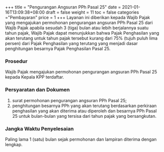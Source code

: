 +++
title = "Pengurangan Angsuran PPh Pasal 25"
date = 2021-01-16T13:09:38+08:00
draft = false
weight = 11
toc = false
categories ="Pembayaran"
price = 1
+++
Layanan ini diberikan kepada Wajib Pajak yang mengajukan permohonan pengurangan angsuran PPh Pasal 25 dari Wajib Pajak apabila sesudah 3 (tiga) bulan atau lebih berjalannya suatu tahun pajak, Wajib Pajak dapat menunjukkan bahwa Pajak Penghasilan yang akan terutang untuk tahun pajak tersebut kurang dari 75% (tujuh puluh lima persen) dari Pajak Penghasilan yang terutang yang menjadi dasar penghitungan besarnya Pajak Penghasilan Pasal 25.

### Prosedur
Wajib Pajak mengajukan permohonan pengurangan angsuran PPh Pasal 25 kepada Kepala KPP terdaftar.

### Persyaratan dan Dokumen
1. surat permohonan pengurangan angsuran PPh Pasal 25;
2. penghitungan besarnya PPh yang akan terutang berdasarkan perkiraan penghasilan yang akan diterima atau diperoleh dan besarnya PPh Pasal 25 untuk bulan-bulan yang tersisa dari tahun pajak yang bersangkutan.

### Jangka Waktu Penyelesaian
Paling lama 1 (satu) bulan sejak permohonan dan lampiran diterima dengan lengkap.